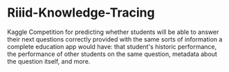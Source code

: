 # Riiid-Knowledge-Tracing
Kaggle Competition for predicting whether students will be able to answer their next questions correctly provided with the same sorts of information a complete education app would have: that student's historic performance, the performance of other students on the same question, metadata about the question itself, and more.
